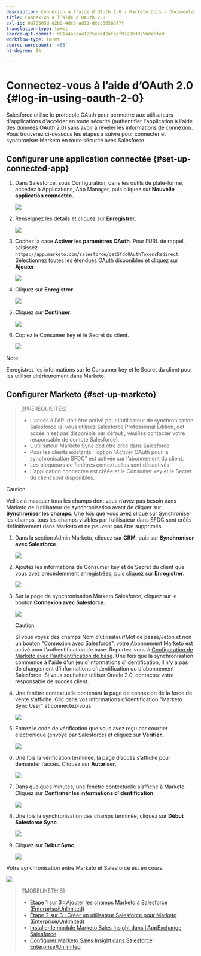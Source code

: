 ```yaml
---
description: Connexion à l’aide d’OAuth 2.0 - Marketo Docs - Documentation du produit
title: Connexion à l’aide d’OAuth 2.0
exl-id: 0a70505d-d2b8-4dc9-ad11-decc86588f7f
translation-type: tm+mt
source-git-commit: d81a4a3caa12c5ec642afadf9328b3825bde6fed
workflow-type: tm+mt
source-wordcount: '465'
ht-degree: 0%

---
```


# Connectez-vous à l’aide d’OAuth 2.0 {#log-in-using-oauth-2-0}

Salesforce utilise le protocole OAuth pour permettre aux utilisateurs d&#39;applications d&#39;accéder en toute sécurité (authentifier l&#39;application à l&#39;aide des données OAuth 2.0) sans avoir à révéler les informations de connexion. Vous trouverez ci-dessous les étapes à suivre pour connecter et synchroniser Marketo en toute sécurité avec Salesforce.

## Configurer une application connectée {#set-up-connected-app}

1. Dans Salesforce, sous Configuration, dans les outils de plate-forme, accédez à Applications, App Manager, puis cliquez sur **Nouvelle application connectée**.

   ![](assets/setting-up-oauth-2-1.png)

1. Renseignez les détails et cliquez sur **Enregistrer**.

   ![](assets/setting-up-oauth-2-2.png)

1. Cochez la case **Activer les paramètres OAuth**. Pour l’URL de rappel, saisissez `https://app.marketo.com/salesforce/getSfdcOAuthTokensRedirect`. Sélectionnez toutes les étendues OAuth disponibles et cliquez sur **Ajouter**.

   ![](assets/setting-up-oauth-2-3.png)

1. Cliquez sur **Enregistrer**.

   ![](assets/setting-up-oauth-2-4.png)

1. Cliquez sur **Continuer**.

   ![](assets/setting-up-oauth-2-5.png)

1. Copiez le Consumer key et le Secret du client.

   ![](assets/setting-up-oauth-2-6.png)

>[!NOTE]
>
>Enregistrez les informations sur le Consumer key et le Secret du client pour les utiliser ultérieurement dans Marketo.

## Configurer Marketo {#set-up-marketo}

>[!PREREQUISITES]
>
>* L&#39;accès à l&#39;API doit être activé pour l&#39;utilisateur de synchronisation Salesforce (si vous utilisez Salesforce Professional Edition, cet accès n&#39;est pas disponible par défaut ; veuillez contacter votre responsable de compte Salesforce).
>* L&#39;utilisateur Marketo Sync doit être créé dans Salesforce.
>* Pour les clients existants, l’option &quot;Activer OAuth pour la synchronisation SFDC&quot; est activée sur l’abonnement du client.
>* Les bloqueurs de fenêtres contextuelles sont désactivés.
>* L’application connectée est créée et le Consumer key et le Secret du client sont disponibles.


>[!CAUTION]
>
>Veillez à masquer tous les champs dont vous n’avez pas besoin dans Marketo de l’utilisateur de synchronisation avant de cliquer sur **Synchroniser les champs**. Une fois que vous avez cliqué sur Synchroniser les champs, tous les champs visibles par l’utilisateur dans SFDC sont créés définitivement dans Marketo et ne peuvent pas être supprimés.

1. Dans la section Admin Marketo, cliquez sur **CRM**, puis sur **Synchroniser avec Salesforce**.

   ![](assets/setting-up-oauth-2-7.png)

1. Ajoutez les informations de Consumer key et de Secret du client que vous avez précédemment enregistrées, puis cliquez sur **Enregistrer**.

   ![](assets/setting-up-oauth-2-8.png)

1. Sur la page de synchronisation Marketo Salesforce, cliquez sur le bouton **Connexion avec Salesforce**.

   ![](assets/setting-up-oauth-2-9.png)

   >[!CAUTION]
   >
   >Si vous voyez des champs Nom d’utilisateur/Mot de passe/Jeton et non un bouton &quot;Connexion avec Salesforce&quot;, votre Abonnement Marketo est activé pour l’authentification de base. Reportez-vous à [Configuration de Marketo avec l&#39;authentification de base](/help/marketo/product-docs/crm-sync/salesforce-sync/setup/enterprise-unlimited-edition/step-3-of-3-connect-marketo-and-salesforce-enterprise-unlimited.md). Une fois que la synchronisation commence à l&#39;aide d&#39;un jeu d&#39;informations d&#39;identification, il n&#39;y a pas de changement d&#39;informations d&#39;identification ou d&#39;abonnement Salesforce. Si vous souhaitez utiliser Oracle 2.0, contactez votre responsable de succès client.

1. Une fenêtre contextuelle contenant la page de connexion de la force de vente s&#39;affiche. Clic dans vos informations d’identification &quot;Marketo Sync User&quot; et connectez-vous.

   ![](assets/setting-up-oauth-2-10.png)

1. Entrez le code de vérification que vous avez reçu par courrier électronique (envoyé par Salesforce) et cliquez sur **Vérifier**.

   ![](assets/setting-up-oauth-2-11.png)

1. Une fois la vérification terminée, la page d’accès s’affiche pour demander l’accès. Cliquez sur **Autoriser**.

   ![](assets/setting-up-oauth-2-12.png)

1. Dans quelques minutes, une fenêtre contextuelle s’affiche à Marketo. Cliquez sur **Confirmer les informations d’identification**.

   ![](assets/setting-up-oauth-2-13.png)

1. Une fois la synchronisation des champs terminée, cliquez sur **Début Salesforce Sync**.

   ![](assets/setting-up-oauth-2-14.png)

1. Cliquez sur **Début Sync**.

   ![](assets/setting-up-oauth-2-15.png)

Votre synchronisation entre Marketo et Salesforce est en cours.

![](assets/setting-up-oauth-2-16.png)

>[!MORELIKETHIS]
>
>* [Étape 1 sur 3 : Ajouter les champs Marketo à Salesforce (Enterprise/Unlimited)](/help/marketo/product-docs/crm-sync/salesforce-sync/setup/enterprise-unlimited-edition/step-1-of-3-add-marketo-fields-to-salesforce-enterprise-unlimited.md)
>* [Étape 2 sur 3 : Créer un utilisateur Salesforce pour Marketo (Enterprise/Unlimited)](/help/marketo/product-docs/crm-sync/salesforce-sync/setup/enterprise-unlimited-edition/step-2-of-3-create-a-salesforce-user-for-marketo-enterprise-unlimited.md)
>* [Installer le module Marketo Sales Insight dans l&#39;AppExchange Salesforce](/help/marketo/product-docs/marketo-sales-insight/msi-for-salesforce/installation/install-marketo-sales-insight-package-in-salesforce-appexchange.md)
>* [Configurer Marketo Sales Insight dans Salesforce Enterprise/Unlimited](/help/marketo/product-docs/marketo-sales-insight/msi-for-salesforce/configuration/configure-marketo-sales-insight-in-salesforce-enterprise-unlimited.md)

